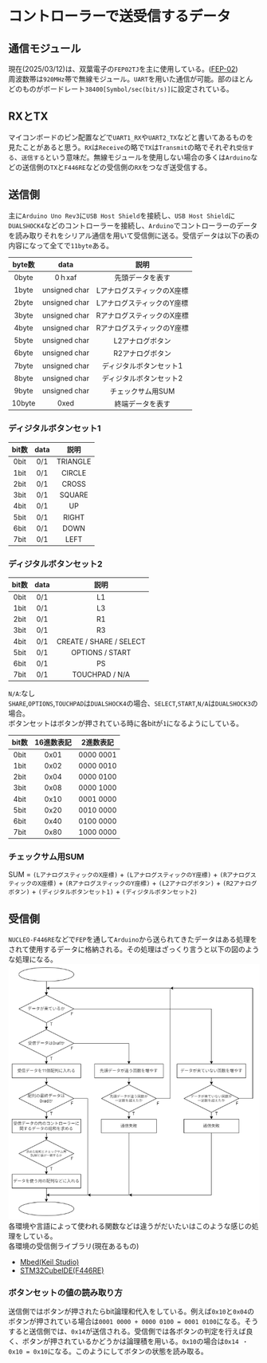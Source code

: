 # コントローラーで送受信するデータ

## 通信モジュール  

現在(2025/03/12)は、双葉電子の`FEP02TJ`を主に使用している。([FEP-02](https://www.futaba.co.jp/product/industry/industry_module/fep02))  
周波数帯は`920MHz`帯で無線モジュール。`UART`を用いた通信が可能。部のほとんどのものがボードレート`38400[Symbol/sec(bit/s)]`に設定されている。  

## RXとTX  

マイコンボードのピン配置などで`UART1_RX`や`UART2_TX`などと書いてあるものを見たことがあると思う。`RX`は`Receive`の略で`TX`は`Transmit`の略でそれぞれ`受信する`、`送信する`という意味だ。無線モジュールを使用しない場合の多くは`Arduino`などの送信側の`TX`と`F446RE`などの受信側の`RX`をつなぎ送受信する。  

## 送信側  

主に`Arduino Uno Rev3`に`USB Host Shield`を接続し、`USB Host Shield`に`DUALSHOCK4`などのコントローラーを接続し、`Arduino`でコントローラーのデータを読み取りそれをシリアル通信を用いて受信側に送る。受信データは以下の表の内容になって全てで`11byte`ある。  

|byte数|data|説明|
|:---:|:---:|:---:|
| 0byte|0ｈxaf|先頭データを表す|
| 1byte|unsigned char|LアナログスティックのX座標|
| 2byte|unsigned char|LアナログスティックのY座標|
| 3byte|unsigned char|RアナログスティックのX座標|
| 4byte|unsigned char|RアナログスティックのY座標|
| 5byte|unsigned char|L2アナログボタン|
| 6byte|unsigned char|R2アナログボタン|
| 7byte|unsigned char|ディジタルボタンセット1|
| 8byte|unsigned char|ディジタルボタンセット2|
| 9byte|unsigned char|チェックサム用SUM|
|10byte|0xed|終端データを表す|  

### ディジタルボタンセット1  

|bit数|data|説明|
|:---:|:---:|:---:|
|0bit|0/1|TRIANGLE|
|1bit|0/1|CIRCLE|
|2bit|0/1|CROSS|
|3bit|0/1|SQUARE|
|4bit|0/1|UP|
|5bit|0/1|RIGHT|
|6bit|0/1|DOWN|
|7bit|0/1|LEFT|  

### ディジタルボタンセット2  

|bit数|data|説明|
|:---:|:---:|:---:|
|0bit|0/1|L1|
|1bit|0/1|L3|
|2bit|0/1|R1|
|3bit|0/1|R3|
|4bit|0/1|CREATE / SHARE / SELECT|
|5bit|0/1|OPTIONS / START|
|6bit|0/1|PS|
|7bit|0/1|TOUCHPAD / N/A|  

`N/A`:なし  
`SHARE`,`OPTIONS`,`TOUCHPAD`は`DUALSHOCK4`の場合、`SELECT`,`START`,`N/A`は`DUALSHOCK3`の場合。  
ボタンセットはボタンが押されている時に各bitが`1`になるようにしている。  

|bit数|16進数表記|2進数表記|
|:---:|:---:|:---:|
|0bit|0x01|0000 0001|
|1bit|0x02|0000 0010|
|2bit|0x04|0000 0100|
|3bit|0x08|0000 1000|
|4bit|0x10|0001 0000|
|5bit|0x20|0010 0000|
|6bit|0x40|0100 0000|
|7bit|0x80|1000 0000|  

### チェックサム用SUM  

SUM = `(LアナログスティックのX座標)` + `(LアナログスティックのY座標)` + `(RアナログスティックのX座標)` + `(RアナログスティックのY座標)` + `(L2アナログボタン)` + `(R2アナログボタン)` + `(ディジタルボタンセット1)` + `(ディジタルボタンセット2)`  

## 受信側  

`NUCLEO-F446RE`などで`FEP`を通して`Arduino`から送られてきたデータはある処理をされて使用するデータに格納される。その処理はざっくり言うと以下の図のような処理になる。  
![rev.drawio.png](../../resources/BasicContents/ControllerData/controllerHome/rev.drawio.png)  
各環境や言語によって使われる関数などは違うがだいたいはこのような感じの処理をしている。  
各環境の受信側ライブラリ(現在あるもの)  

* [Mbed(Keil Studio)](https://os.mbed.com/users/yabumi823/code/SerialCtrl/)  
* [STM32CubeIDE(F446RE)](https://github.com/s2301089/development-F446RE/tree/main/lib/UART_Arduino)  

### ボタンセットの値の読み取り方  

送信側ではボタンが押されたらbit論理和代入をしている。例えば`0x10`と`0x04`のボタンが押されている場合は`0001 0000 + 0000 0100 = 0001 0100`になる。そうすると送信側では、`0x14`が送信される。受信側では各ボタンの判定を行えば良く、ボタンが押されているかどうかは論理積を用いる。`0x10`の場合は`0x14 ・ 0x10 = 0x10`になる。このようにしてボタンの状態を読み取る。  
